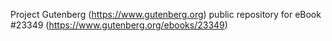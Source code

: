 Project Gutenberg (https://www.gutenberg.org) public repository for eBook #23349 (https://www.gutenberg.org/ebooks/23349)
